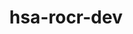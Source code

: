 ---
title: "hsa-rocr-dev"
layout: cache
categories: [package, v0.19]
meta: {"versions": ["5.2.3"], "compilers": ["gcc@=11.1.0"], "oss": ["ubuntu20.04"], "platforms": ["linux"], "targets": ["x86_64"], "stacks": ["e4s"], "num_specs": 3, "num_specs_by_stack": {"e4s": 3}}
spec_details: [{"hash": "anyy2ikl4e6dhe7swwvllot6tsfknjhb", "compiler": "gcc@=11.1.0", "versions": ["5.2.3"], "os": "ubuntu20.04", "platform": "linux", "target": "x86_64", "variants": ["build_system=cmake", "build_type=Release", "+image", "~ipo", "patches=71e6851", "+shared"], "stacks": ["e4s"], "size": "-", "tarball": "https://binaries.spack.io/releases/v0.19/build_cache/linux-ubuntu20.04-x86_64/gcc-11.1.0/hsa-rocr-dev-5.2.3/linux-ubuntu20.04-x86_64-gcc-11.1.0-hsa-rocr-dev-5.2.3-anyy2ikl4e6dhe7swwvllot6tsfknjhb.spack"}, {"hash": "sdjeskhib3byhl5xnkp43jjs4hjejema", "compiler": "gcc@=11.1.0", "versions": ["5.2.3"], "os": "ubuntu20.04", "platform": "linux", "target": "x86_64", "variants": ["build_system=cmake", "build_type=Release", "+image", "~ipo", "patches=71e6851", "+shared"], "stacks": ["e4s"], "size": "-", "tarball": "https://binaries.spack.io/releases/v0.19/build_cache/linux-ubuntu20.04-x86_64/gcc-11.1.0/hsa-rocr-dev-5.2.3/linux-ubuntu20.04-x86_64-gcc-11.1.0-hsa-rocr-dev-5.2.3-sdjeskhib3byhl5xnkp43jjs4hjejema.spack"}, {"hash": "kbe7uya56vptd32m7dog2drtp4f7ap2l", "compiler": "gcc@=11.1.0", "versions": ["5.2.3"], "os": "ubuntu20.04", "platform": "linux", "target": "x86_64", "variants": ["build_system=cmake", "build_type=Release", "+image", "~ipo", "patches=71e6851", "+shared"], "stacks": ["e4s"], "size": "-", "tarball": "https://binaries.spack.io/releases/v0.19/build_cache/linux-ubuntu20.04-x86_64/gcc-11.1.0/hsa-rocr-dev-5.2.3/linux-ubuntu20.04-x86_64-gcc-11.1.0-hsa-rocr-dev-5.2.3-kbe7uya56vptd32m7dog2drtp4f7ap2l.spack"}]
---